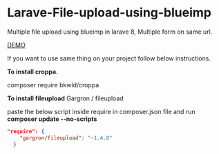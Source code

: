 # Larave-File-upload-using-blueimp
Multiple file upload using blueimp in larave 8, Multiple form on same url.

<a href="https://blueimp.github.io/jQuery-File-Upload/">DEMO</a>


If you want to use same thing on your project follow below instructions.

**To install croppa.**

composer require bkwld/croppa

**To install fileupload**
Gargron / fileupload

paste the below script inside require in composer.json file and run  **composer update --no-scripts**
```json
"require": {
    "gargron/fileupload": "~1.4.0"
  }
```
 




